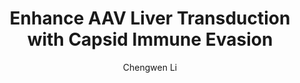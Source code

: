 ---
author: Chengwen Li
funder: National Institutes of Health (US)
layout: grant
link:
- https://www.niaid.nih.gov//sites/default/files/R01_Li_Sample_Application.pdf
- https://www.niaid.nih.gov//sites/default/files/R01_Li_Summary_Statement.pdf
link_name:
- Proposal
- Summary Statement
program: R01
status: funded
title: Enhance AAV Liver Transduction with Capsid Immune Evasion
year: 2015
---